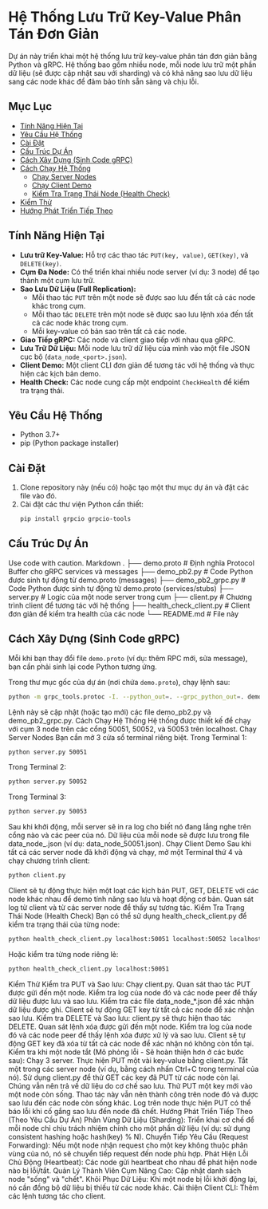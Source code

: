# Hệ Thống Lưu Trữ Key-Value Phân Tán Đơn Giản

Dự án này triển khai một hệ thống lưu trữ key-value phân tán đơn giản bằng Python và gRPC. Hệ thống bao gồm nhiều node, mỗi node lưu trữ một phần dữ liệu (sẽ được cập nhật sau với sharding) và có khả năng sao lưu dữ liệu sang các node khác để đảm bảo tính sẵn sàng và chịu lỗi.

## Mục Lục

- [Tính Năng Hiện Tại](#tính-năng-hiện-tại)
- [Yêu Cầu Hệ Thống](#yêu-cầu-hệ-thống)
- [Cài Đặt](#cài-đặt)
- [Cấu Trúc Dự Án](#cấu-trúc-dự-án)
- [Cách Xây Dựng (Sinh Code gRPC)](#cách-xây-dựng-sinh-code-grpc)
- [Cách Chạy Hệ Thống](#cách-chạy-hệ-thống)
  - [Chạy Server Nodes](#chạy-server-nodes)
  - [Chạy Client Demo](#chạy-client-demo)
  - [Kiểm Tra Trạng Thái Node (Health Check)](#kiểm-tra-trạng-thái-node-health-check)
- [Kiểm Thử](#kiểm-thử)
- [Hướng Phát Triển Tiếp Theo](#hướng-phát-triển-tiếp-theo)

## Tính Năng Hiện Tại

*   **Lưu trữ Key-Value:** Hỗ trợ các thao tác `PUT(key, value)`, `GET(key)`, và `DELETE(key)`.
*   **Cụm Đa Node:** Có thể triển khai nhiều node server (ví dụ: 3 node) để tạo thành một cụm lưu trữ.
*   **Sao Lưu Dữ Liệu (Full Replication):**
    *   Mỗi thao tác `PUT` trên một node sẽ được sao lưu đến tất cả các node khác trong cụm.
    *   Mỗi thao tác `DELETE` trên một node sẽ được sao lưu lệnh xóa đến tất cả các node khác trong cụm.
    *   Mỗi key-value có bản sao trên tất cả các node.
*   **Giao Tiếp gRPC:** Các node và client giao tiếp với nhau qua gRPC.
*   **Lưu Trữ Dữ Liệu:** Mỗi node lưu trữ dữ liệu của mình vào một file JSON cục bộ (`data_node_<port>.json`).
*   **Client Demo:** Một client CLI đơn giản để tương tác với hệ thống và thực hiện các kịch bản demo.
*   **Health Check:** Các node cung cấp một endpoint `CheckHealth` để kiểm tra trạng thái.

## Yêu Cầu Hệ Thống

*   Python 3.7+
*   pip (Python package installer)

## Cài Đặt

1.  Clone repository này (nếu có) hoặc tạo một thư mục dự án và đặt các file vào đó.
2.  Cài đặt các thư viện Python cần thiết:
    ```bash
    pip install grpcio grpcio-tools
    ```

## Cấu Trúc Dự Án
Use code with caution.
Markdown
.
├── demo.proto # Định nghĩa Protocol Buffer cho gRPC services và messages
├── demo_pb2.py # Code Python được sinh tự động từ demo.proto (messages)
├── demo_pb2_grpc.py # Code Python được sinh tự động từ demo.proto (services/stubs)
├── server.py # Logic của một node server trong cụm
├── client.py # Chương trình client để tương tác với hệ thống
├── health_check_client.py # Client đơn giản để kiểm tra health của các node
└── README.md # File này
## Cách Xây Dựng (Sinh Code gRPC)

Mỗi khi bạn thay đổi file `demo.proto` (ví dụ: thêm RPC mới, sửa message), bạn cần phải sinh lại code Python tương ứng.

Trong thư mục gốc của dự án (nơi chứa `demo.proto`), chạy lệnh sau:

```bash
python -m grpc_tools.protoc -I. --python_out=. --grpc_python_out=. demo.proto
```

Lệnh này sẽ cập nhật (hoặc tạo mới) các file demo_pb2.py và demo_pb2_grpc.py.
Cách Chạy Hệ Thống
Hệ thống được thiết kế để chạy với cụm 3 node trên các cổng 50051, 50052, và 50053 trên localhost.
Chạy Server Nodes
Bạn cần mở 3 cửa sổ terminal riêng biệt.
Trong Terminal 1:
```bash
python server.py 50051
```
Trong Terminal 2:
```bash
python server.py 50052
```
Trong Terminal 3:
```bash
python server.py 50053
```
Sau khi khởi động, mỗi server sẽ in ra log cho biết nó đang lắng nghe trên cổng nào và các peer của nó. Dữ liệu của mỗi node sẽ được lưu trong file data_node_<port>.json (ví dụ: data_node_50051.json).
Chạy Client Demo
Sau khi tất cả các server node đã khởi động và chạy, mở một Terminal thứ 4 và chạy chương trình client:
```bash
python client.py
```
Client sẽ tự động thực hiện một loạt các kịch bản PUT, GET, DELETE với các node khác nhau để demo tính năng sao lưu và hoạt động cơ bản. Quan sát log từ client và từ các server node để thấy sự tương tác.
Kiểm Tra Trạng Thái Node (Health Check)
Bạn có thể sử dụng health_check_client.py để kiểm tra trạng thái của từng node:
```bash
python health_check_client.py localhost:50051 localhost:50052 localhost:50053
```
Hoặc kiểm tra từng node riêng lẻ:
```bash
python health_check_client.py localhost:50051
```
Kiểm Thử
Kiểm tra PUT và Sao lưu:
Chạy client.py. Quan sát thao tác PUT được gửi đến một node.
Kiểm tra log của node đó và các node peer để thấy dữ liệu được lưu và sao lưu.
Kiểm tra các file data_node_*.json để xác nhận dữ liệu được ghi.
Client sẽ tự động GET key từ tất cả các node để xác nhận sao lưu.
Kiểm tra DELETE và Sao lưu:
client.py sẽ thực hiện thao tác DELETE. Quan sát lệnh xóa được gửi đến một node.
Kiểm tra log của node đó và các node peer để thấy lệnh xóa được xử lý và sao lưu.
Client sẽ tự động GET key đã xóa từ tất cả các node để xác nhận nó không còn tồn tại.
Kiểm tra khi một node tắt (Mô phỏng lỗi - Sẽ hoàn thiện hơn ở các bước sau):
Chạy 3 server.
Thực hiện PUT một vài key-value bằng client.py.
Tắt một trong các server node (ví dụ, bằng cách nhấn Ctrl+C trong terminal của nó).
Sử dụng client.py để thử GET các key đã PUT từ các node còn lại. Chúng vẫn nên trả về dữ liệu do cơ chế sao lưu.
Thử PUT một key mới vào một node còn sống. Thao tác này vẫn nên thành công trên node đó và được sao lưu đến các node còn sống khác. Log trên node thực hiện PUT có thể báo lỗi khi cố gắng sao lưu đến node đã chết.
Hướng Phát Triển Tiếp Theo (Theo Yêu Cầu Dự Án)
Phân Vùng Dữ Liệu (Sharding): Triển khai cơ chế để mỗi node chỉ chịu trách nhiệm chính cho một phần dữ liệu (ví dụ: sử dụng consistent hashing hoặc hash(key) % N).
Chuyển Tiếp Yêu Cầu (Request Forwarding): Nếu một node nhận request cho một key không thuộc phân vùng của nó, nó sẽ chuyển tiếp request đến node phù hợp.
Phát Hiện Lỗi Chủ Động (Heartbeat): Các node gửi heartbeat cho nhau để phát hiện node nào bị lỗi/tắt.
Quản Lý Thành Viên Cụm Nâng Cao: Cập nhật danh sách node "sống" và "chết".
Khôi Phục Dữ Liệu: Khi một node bị lỗi khởi động lại, nó cần đồng bộ dữ liệu bị thiếu từ các node khác.
Cải thiện Client CLI: Thêm các lệnh tương tác cho client.
